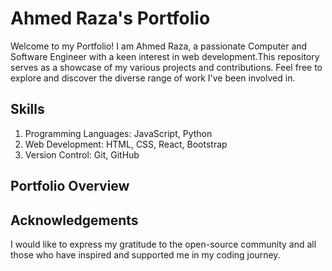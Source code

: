 
# Ahmed Raza's Portfolio
Welcome to my Portfolio! I am Ahmed Raza, a passionate Computer and Software Engineer with a keen interest in web development.This repository serves as a showcase of my various projects and contributions. Feel free to explore and discover the diverse range of work I've been involved in.

## Skills
1. Programming Languages: JavaScript, Python
2. Web Development: HTML, CSS, React, Bootstrap
3. Version Control: Git, GitHub
## Portfolio Overview



## Acknowledgements
I would like to express my gratitude to the open-source community and all those who have inspired and supported me in my coding journey.
